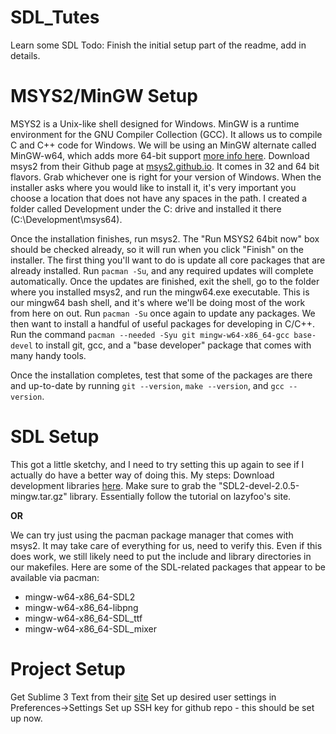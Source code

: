 # SDL_Tutes
Learn some SDL
Todo: Finish the initial setup part of the readme, add in details.

# MSYS2/MinGW Setup
MSYS2 is a Unix-like shell designed for Windows. MinGW is a runtime environment for the GNU Compiler Collection (GCC). It allows us to compile C and C++ code for Windows. We will be using an MinGW alternate called MinGW-w64, which adds more 64-bit support [more info here](https://en.wikipedia.org/wiki/MinGW#MinGW-w64). Download msys2 from their Github page at [msys2.github.io](msys2.github.io). It comes in 32 and 64 bit flavors. Grab whichever one is right for  your version of Windows. When the installer asks where you would like to install it, it's very important you choose a location that does not have any spaces in the path. I created a folder called Development under the C: drive and installed it there (C:\Development\msys64).

Once the installation finishes, run msys2. The "Run MSYS2 64bit now" box should be checked already, so it will run when you click "Finish" on the installer. The first thing you'll want to do is update all core packages that are already installed. Run `pacman -Su`, and any required updates will complete automatically. Once the updates are finished, exit the shell, go to the folder where you installed msys2, and run the mingw64.exe executable. This is our mingw64 bash shell, and it's where we'll be doing most of the work from here on out. Run `pacman -Su` once again to update any packages. We then want to install a handful of useful packages for developing in C/C++. Run the command `pacman --needed -Syu git mingw-w64-x86_64-gcc base-devel` to install git, gcc, and a "base developer" package that comes with many handy tools.

Once the installation completes, test that some of the packages are there and up-to-date by running `git --version`, `make --version`, and `gcc --version`.

# SDL Setup
This got a little sketchy, and I need to try setting this up again to see if I actually do have a better way of doing this. My steps:
Download development libraries [here](http://libsdl.org/download-2.0.php). Make sure to grab the "SDL2-devel-2.0.5-mingw.tar.gz" library. 
Essentially follow the tutorial on lazyfoo's site.

**OR**

We can try just using the pacman package manager that comes with msys2. It may take care of everything for us, need to verify this. Even if this does work, we still likely need to put the include and library directories in our makefiles. Here are some of the SDL-related packages that appear to be available via pacman:
* mingw-w64-x86_64-SDL2
* mingw-w64-x86_64-libpng
* mingw-w64-x86_64-SDL_ttf
* mingw-w64-x86_64-SDL_mixer

# Project Setup
Get Sublime 3 Text from their [site](https://www.sublimetext.com/3)
Set up desired user settings in Preferences->Settings
Set up SSH key for github repo - this should be set up now.